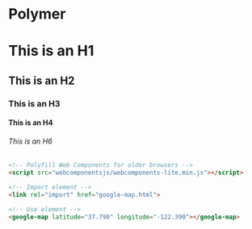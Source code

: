# Polymer


# This is an H1

## This is an H2

### This is an H3

#### This is an H4

###### This is an H6

```html
<!-- Polyfill Web Components for older browsers -->
<script src="webcomponentsjs/webcomponents-lite.min.js"></script>

<!-- Import element -->
<link rel="import" href="google-map.html">

<!-- Use element -->
<google-map latitude="37.790" longitude="-122.390"></google-map>
```

